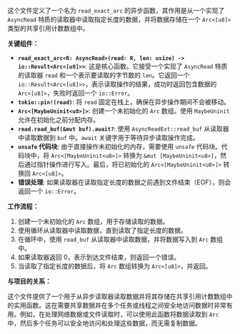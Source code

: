 这个文件定义了一个名为 `read_exact_arc` 的异步函数，其作用是从一个实现了 `AsyncRead` 特质的读取器中读取指定长度的数据，并将数据存储在一个 `Arc<[u8]>` 类型的共享引用计数数组中。

**关键组件：**

*   **`read_exact_arc<R: AsyncRead>(read: R, len: usize) -> io::Result<Arc<[u8]>>`**:  这是核心函数。它接受一个实现了 `AsyncRead` 特质的读取器 `read` 和一个表示要读取的字节数的 `len`。它返回一个 `io::Result<Arc<[u8]>>`，表示读取操作的结果，成功时返回包含数据的 `Arc<[u8]>`，失败时返回一个 `io::Error`。
*   **`tokio::pin!(read)`**:  将 `read` 固定在栈上，确保在异步操作期间不会被移动。
*   **`Arc<[MaybeUninit<u8>]>`**:  创建一个未初始化的 `Arc` 数组。使用 `MaybeUninit` 允许在初始化之前分配内存。
*   **`read.read_buf(&mut buf).await?`**:  使用 `AsyncReadExt::read_buf` 从读取器中读取数据到 `buf` 中。`await` 关键字用于等待异步读取操作完成。
*   **`unsafe` 代码块**:  由于直接操作未初始化的内存，需要使用 `unsafe` 代码块。代码块中，将 `Arc<[MaybeUninit<u8>]>` 转换为 `&mut [MaybeUninit<u8>]`，然后通过指针操作进行写入。最后，将已初始化的 `Arc<[MaybeUninit<u8>]>` 转换回 `Arc<[u8]>`。
*   **错误处理**:  如果读取器在读取指定长度的数据之前遇到文件结束（EOF），则会返回一个 `io::Error`。

**工作流程：**

1.  创建一个未初始化的 `Arc` 数组，用于存储读取的数据。
2.  使用循环从读取器中读取数据，直到读取了指定长度的数据。
3.  在循环中，使用 `read_buf` 从读取器中读取数据，并将数据写入到 `Arc` 数组中。
4.  如果读取器返回 0，表示到达文件结束，则返回一个错误。
5.  当读取了指定长度的数据后，将 `Arc` 数组转换为 `Arc<[u8]>`，并返回。

**与项目的关系：**

这个文件提供了一个用于从异步读取器读取数据并将其存储在共享引用计数数组中的实用函数。这在需要共享数据并在多个任务或线程之间安全地访问数据时非常有用。例如，在处理网络数据或文件读取时，可以使用此函数将数据读取到 `Arc` 中，然后多个任务可以安全地访问和处理这些数据，而无需复制数据。
